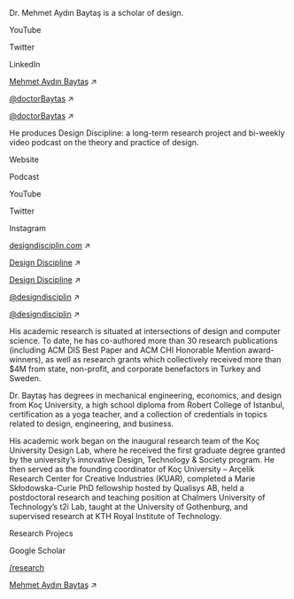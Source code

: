 <div class="row">
<div class="col-md-6" markdown="1">

<p class='lead' markdown='1'>
Dr. Mehmet Aydın Baytaş is a scholar of design.
</p>

</div><!-- col -->
</div><!-- .row -->


<div class="row mb-5">
<div class="col-sm-6 col-md-3" markdown="1">
  
YouTube

Twitter

LinkedIn

</div><!-- col -->
<div class="col-sm-6 col-md-3" markdown="1">
  
[Mehmet Aydın Baytaş](http://youtube.com/mbaytas)  ↗

[@doctorBaytas](http://twitter.com/doctorBaytas)  ↗

[@doctorBaytas](https://www.linkedin.com/in/doctorbaytas)  ↗

</div><!-- col -->
</div><!-- .row -->



<div class="row">
<div class="col-md-6" markdown="1">

He produces Design Discipline: a long-term research project and bi-weekly video podcast on the theory and practice of design.

</div><!-- col -->
</div><!-- .row -->


<div class="row mb-5">
<div class="col-sm-6 col-md-3" markdown="1">
  
Website

Podcast

YouTube

Twitter

Instagram

</div><!-- col -->
<div class="col-sm-6 col-md-3" markdown="1">
  
[designdisciplin.com](http://designdisciplin.com) ↗

[Design Discipline](http://podcast.designdisciplin.com)  ↗

[Design Discipline](https://www.youtube.com/channel/UCtXM3JdnERaNOiFKaHZJL_w)  ↗

[@designdisciplin](http://twitter.com/designdisciplin)  ↗

[@designdisciplin](http://instagram.com/designdisciplin.com)  ↗

</div><!-- col -->
</div><!-- .row -->



<div class="row">
<div class="col-md-6" markdown="1">

His academic research is situated at intersections of design and computer science. To date, he has co-authored more than 30 research publications (including ACM DIS Best Paper and ACM CHI Honorable Mention award-winners), as well as research grants which collectively received more than $4M from state, non-profit, and corporate benefactors in Turkey and Sweden. 

Dr. Baytaş has degrees in mechanical engineering, economics, and design from Koç University, a high school diploma from Robert College of Istanbul, certification as a yoga teacher, and a collection of credentials in topics related to design, engineering, and business.

His academic work began on the inaugural research team of the Koç University Design Lab, where he received the first graduate degree granted by the university’s innovative Design, Technology & Society program. He then served as the founding coordinator of Koç University – Arçelik Research Center for Creative Industries (KUAR), completed a Marie Skłodowska-Curie PhD fellowship hosted by Qualisys AB, held a postdoctoral research and teaching position at Chalmers University of Technology’s t2i Lab, taught at the University of Gothenburg, and supervised research at KTH Royal Institute of Technology.
  
</div><!-- col -->
</div><!-- row -->

<div class="row mb-5">
<div class="col-sm-6 col-md-3" markdown="1">

Research Projecs

Google Scholar

</div><!-- col -->
<div class="col-sm-6 col-md-3" markdown="1">

[/research](/research/)

[Mehmet Aydın Baytaş](https://scholar.google.com/citations?user=2ZPGfGYAAAAJ) ↗ 
 

</div><!-- col -->
</div><!-- .row -->
